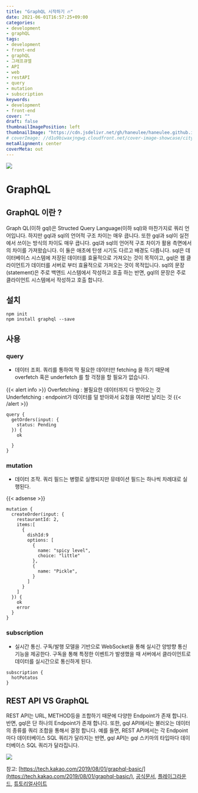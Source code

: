 ```yaml
---
title: "GraphQL 시작하기 🔥"
date: 2021-06-01T16:57:25+09:00
categories: 
- development
- graphQL
tags: 
- development
- front-end
- graphQL
- 그래프큐엘
- API
- web
- restAPI
- query
- mutation
- subscription
keywords: 
- development
- front-end
cover: ""
draft: false
thumbnailImagePosition: left
thumbnailImage: "https://cdn.jsdelivr.net/gh/haneulee/haneulee.github.io/img/post/graphql/img-1.png"
# coverImage: //d1u9biwaxjngwg.cloudfront.net/cover-image-showcase/city.jpg
metaAlignment: center
coverMeta: out
---
```

<!--toc-->

![](https://cdn.jsdelivr.net/gh/haneulee/haneulee.github.io/img/post/graphql/img-1.png)

# GraphQL


## GraphQL 이란 ?
Graph QL(이하 gql)은 Structed Query Language(이하 sql)와 마찬가지로 쿼리 언어입니다. 하지만 gql과 sql의 언어적 구조 차이는 매우 큽니다. 또한 gql과 sql이 실전에서 쓰이는 방식의 차이도 매우 큽니다. gql과 sql의 언어적 구조 차이가 활용 측면에서의 차이를 가져왔습니다. 이 둘은 애초에 탄생 시기도 다르고 배경도 다릅니다. sql은 데이터베이스 시스템에 저장된 데이터를 효율적으로 가져오는 것이 목적이고, gql은 웹 클라이언트가 데이터를 서버로 부터 효율적으로 가져오는 것이 목적입니다. sql의 문장(statement)은 주로 백앤드 시스템에서 작성하고 호출 하는 반면, gql의 문장은 주로 클라이언트 시스템에서 작성하고 호출 합니다.

## 설치

```
npm init
npm install graphql --save
```

## 사용

### query

- 데이터 조회. 쿼리를 통하여 딱 필요한 데이터만 fetching 을 하기 때문에 overfetch 혹은 underfetch 를 할 걱정을 할 필요가 없습니다.

{{< alert info >}}
Overfetching : 불필요한 데이터까지 다 받아오는 것
Underfetching : endpoint가 데이터를 덜 받아와서 요청을 여러번 날리는 것
{{< /alert >}}

```
query {
  getOrders(input: {
    status: Pending
  }) {
    ok
    
  }
}
```

### mutation
- 데이터 조작. 쿼리 필드는 병렬로 실행되지만 뮤테이션 필드는 하나씩 차례대로 실행된다.

{{< adsense >}}
```
mutation {
  createOrder(input: {
    restaurantId: 2,
    items:[
      {
        dishId:9
        options: [
          {
            name: "spicy level",
            choice: "little"
          },
          {
            name: "Pickle",
          }
        ]
      }
    ]
  }) {
    ok
    error
  }
}
```

### subscription
- 실시간 통신. 구독/발행 모델을 기반으로 WebSocket을 통해 실시간 양방향 통신 기능을 제공한다. 구독을 통해 특정한 이벤트가 발생했을 때 서버에서 클라이언트로 데이터를 실시간으로 통신하게 된다.

```
subscription {
  hotPotatos
}
```


## REST API VS GraphQL
REST API는 URL, METHOD등을 조합하기 때문에 다양한 Endpoint가 존재 합니다. 반면, gql은 단 하나의 Endpoint가 존재 합니다. 또한, gql API에서는 불러오는 데이터의 종류를 쿼리 조합을 통해서 결정 합니다. 예를 들면, REST API에서는 각 Endpoint마다 데이터베이스 SQL 쿼리가 달라지는 반면, gql API는 gql 스키마의 타입마다 데이터베이스 SQL 쿼리가 달라집니다.

![](https://cdn.jsdelivr.net/gh/haneulee/haneulee.github.io/img/post/graphql/img-2.png)



참고: [https://tech.kakao.com/2019/08/01/graphql-basic/](https://tech.kakao.com/2019/08/01/graphql-basic/), [공식문서](https://graphql.org/), [플레이그라운드](https://www.graphqlbin.com/v2/new), [튜토리얼사이트](https://www.howtographql.com/)